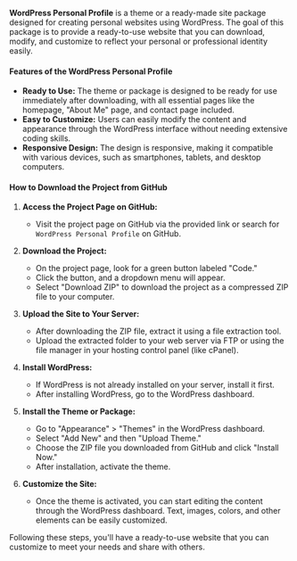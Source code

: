 **WordPress Personal Profile** is a theme or a ready-made site package designed for creating personal websites using WordPress. The goal of this package is to provide a ready-to-use website that you can download, modify, and customize to reflect your personal or professional identity easily.

#### **Features of the WordPress Personal Profile**
- **Ready to Use:** The theme or package is designed to be ready for use immediately after downloading, with all essential pages like the homepage, "About Me" page, and contact page included.
- **Easy to Customize:** Users can easily modify the content and appearance through the WordPress interface without needing extensive coding skills.
- **Responsive Design:** The design is responsive, making it compatible with various devices, such as smartphones, tablets, and desktop computers.

#### **How to Download the Project from GitHub**
1. **Access the Project Page on GitHub:**
   - Visit the project page on GitHub via the provided link or search for `WordPress Personal Profile` on GitHub.

2. **Download the Project:**
   - On the project page, look for a green button labeled "Code."
   - Click the button, and a dropdown menu will appear.
   - Select "Download ZIP" to download the project as a compressed ZIP file to your computer.

3. **Upload the Site to Your Server:**
   - After downloading the ZIP file, extract it using a file extraction tool.
   - Upload the extracted folder to your web server via FTP or using the file manager in your hosting control panel (like cPanel).

4. **Install WordPress:**
   - If WordPress is not already installed on your server, install it first.
   - After installing WordPress, go to the WordPress dashboard.

5. **Install the Theme or Package:**
   - Go to "Appearance" > "Themes" in the WordPress dashboard.
   - Select "Add New" and then "Upload Theme."
   - Choose the ZIP file you downloaded from GitHub and click "Install Now."
   - After installation, activate the theme.

6. **Customize the Site:**
   - Once the theme is activated, you can start editing the content through the WordPress dashboard. Text, images, colors, and other elements can be easily customized.

Following these steps, you'll have a ready-to-use website that you can customize to meet your needs and share with others.
